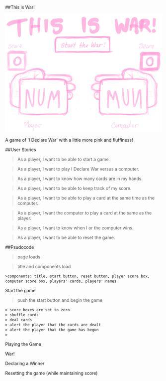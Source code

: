 ##This is War!

![](./ThisisWarWireframe.png)

A game of 'I Declare War' with a little more pink and fluffiness!



##User Stories

> As a player, I want to be able to start a game.

> As a player, I want to play I Declare War versus a computer.

> As a player, I want to know how many cards are in my hands.

> As a player, I want to be able to keep track of my score.

> As a player, I want to be able to play a card at the same time as the computer.

> As a player, I want the computer to play a card at the same as  the player.

> As a player, I want to know when I or the computer wins.

> As a player, I want to be able to reset the game.

##Psudocode

> page loads

> title and components load 

    >components: title, start button, reset button, player score box, computer score box, players' cards, players' names


Start the game 

> push the start button and begin the game

    > score boxes are set to zero
    > shuffle cards
    > deal cards
    > alert the player that the cards are dealt
    > alert the player that the game has begun 
    > 

Playing the Game

> 

War!

>

Declaring a Winner

>


Resetting the game (while maintaining score)